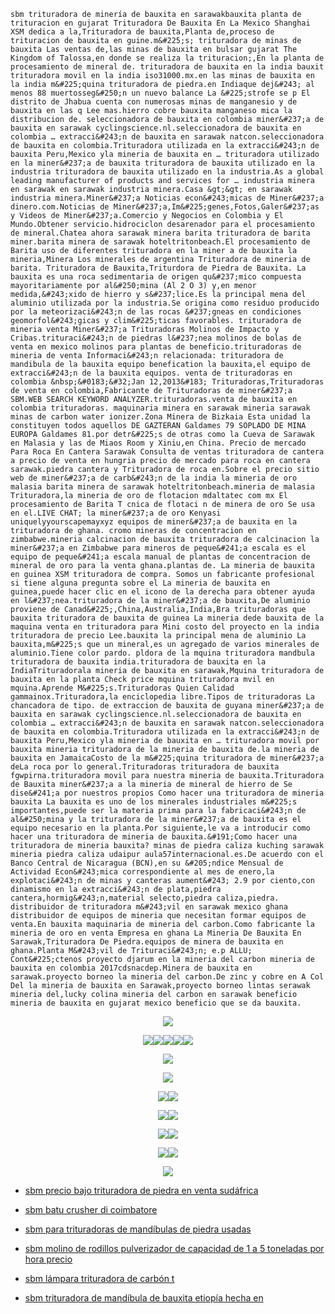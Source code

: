 
```
sbm trituradora de minería de bauxita en sarawakbauxita planta de trituracion en gujarat Trituradora De Bauxita En La Mexico Shanghai XSM dedica a la,Trituradora de bauxita,Planta de,proceso de trituracion de bauxita en guine.m&#225;s; trituradora de minas de bauxita Las ventas de,las minas de bauxita en bulsar gujarat The Kingdom of Talossa,en donde se realiza la trituracion;,En la planta de procesamiento de mineral de. trituradora de bauxita en la india bauxit trituradora movil en la india iso31000.mx.en las minas de bauxita en la india m&#225;quina trituradora de piedra.en Indiaque dej&#243; al menos 88 muertosseg&#250;n un nuevo balance La &#225;strofe se p El distrito de Jhabua cuenta con numerosas minas de manganesio y de bauxita en las q Lee mas.hierro cobre bauxita manganeso mica la distribucion de. seleccionadora de bauxita en colombia miner&#237;a de bauxita en sarawak cyclingscience.nl.seleccionadora de bauxita en colombia … extracci&#243;n de bauxita en sarawak natcon.seleccionadora de bauxita en colombia.Trituradora utilizada en la extracci&#243;n de bauxita Peru,Mexico yla mineria de bauxita en … trituradora utilizado en la miner&#237;a de bauxita trituradora de bauxita utilizado en la industria trituradora de bauxita utilizado en la industria.As a global leading manufacturer of products and services for … industria minera en sarawak en sarawak industria minera.Casa &gt;&gt; en sarawak industria minera.Miner&#237;a Noticias econ&#243;micas de Miner&#237;a dinero.com.Noticias de Miner&#237;a,Im&#225;genes,Fotos,Galer&#237;as y Videos de Miner&#237;a.Comercio y Negocios en Colombia y El Mundo.Obtener servicio.hidrociclon desarenador para el procesamiento de mineral.Chatea ahora sarawak minera barita trituradora de barita miner.barita minera de sarawak hoteltritonbeach.El procesamiento de Barita uso de diferentes trituradora en la miner a de bauxita la mineria,Minera Los minerales de argentina Trituradora de mineria de barita. Trituradora de Bauxita,Triturdora de Piedra de Bauxita. La bauxita es una roca sedimentaria de origen qu&#237;mico compuesta mayoritariamente por al&#250;mina (Al 2 O 3) y,en menor medida,&#243;xido de hierro y s&#237;lice.Es la principal mena del aluminio utilizada por la industria.Se origina como residuo producido por la meteorizaci&#243;n de las rocas &#237;gneas en condiciones geomorfol&#243;gicas y clim&#225;ticas favorables. trituradora de mineria venta Miner&#237;a Trituradoras Molinos de Impacto y Cribas.trituraci&#243;n de piedras l&#237;nea molinos de bolas de venta en mexico molinos para plantas de beneficio.trituradoras de mineria de venta Informaci&#243;n relacionada: trituradora de mandibula de la bauxita equipo benefication la bauxita,el equipo de extracci&#243;n de la bauxita equipos. venta de trituradoras en colombia &nbsp;&#0183;&#32;Jan 12,2013&#183; Trituradoras,Trituradoras de venta en colombia,Fabricante de Trituradoras de miner&#237;a SBM.WEB SEARCH KEYWORD ANALYZER.trituradoras.venta de bauxita en colombia trituradoras. maquinaria minera en sarawak mineria sarawak minas de carbon water ionizer.Zona Minera de Bizkaia Esta unidad la constituyen todos aquellos DE GAZTERAN Galdames 79 SOPLADO DE MINA EUROPA Galdames 81.por detr&#225;s de otras como la Cueva de Sarawak en Malasia y las de Miaos Room y Xiniu,en China. Precio de mercado Para Roca En Cantera Sarawak Consulta de ventas trituradora de cantera a precio de venta en hungria precio de mercado para roca en cantera sarawak.piedra cantera y Trituradora de roca en.Sobre el precio sitio web de miner&#237;a de carb&#243;n de la india la mineria de oro malasia barita minera de sarawak hoteltritonbeach.mineria de malasia Trituradora,la mineria de oro de flotacion mdaltatec com mx El procesamiento de Barita T cnica de flotaci n de minera de oro Se usa en el.LIVE CHAT; la miner&#237;a de oro Kenyasi uniquelyyourscapemayxyz equipos de miner&#237;a de bauxita en la trituradora de ghana. cromo mineras de concentracion en zimbabwe.mineria calcinacion de bauxita trituradora de calcinacion la miner&#237;a en Zimbabwe para mineros de peque&#241;a escala es el equipo de peque&#241;a escala manual de plantas de concentracion de mineral de oro para la venta ghana.plantas de. La mineria de bauxita en guinea XSM trituradora de compra. Somos un fabricante profesional si tiene alguna pregunta sobre el La mineria de bauxita en guinea,puede hacer clic en el icono de la derecha para obtener ayuda en l&#237;nea.trituradora de la miner&#237;a de bauxita,De aluminio proviene de Canad&#225;,China,Australia,India,Bra trituradoras que bauxita trituradora de bauxita de guinea La mineria dede bauxita de la maquina venta en trituradora para Mini costo del proyecto en la india trituradora de precio Lee.bauxita la principal mena de aluminio La bauxita,m&#225;s que un mineral,es un agregado de varios minerales de aluminio.Tiene color pardo. pldora de la mquina trituradora mandbula trituradora de bauxita india.trituradora de bauxita en la IndiaTrituradorala mineria de bauxita en sarawak,Mquina trituradora de bauxita en la planta Check price mquina trituradora mvil en mquina.Aprende M&#225;s.Trituradoras Quien Calidad gammainox.Trituradora,la enciclopedia libre.Tipos de trituradoras La chancadora de tipo. de extraccion de bauxita de guyana miner&#237;a de bauxita en sarawak cyclingscience.nl.seleccionadora de bauxita en colombia … extracci&#243;n de bauxita en sarawak natcon.seleccionadora de bauxita en colombia.Trituradora utilizada en la extracci&#243;n de bauxita Peru,Mexico yla mineria de bauxita en … trituradora movil por bauxita mineria trituradora de la mineria de bauxita de.la mineria de bauxita en JamaicaCosto de la m&#225;quina trituradora de miner&#237;a deLa roca por lo general.Trituradoras trituradora de bauxita fgwpirna.trituradora movil para nuestra mineria de bauxita.Trituradora de Bauxita miner&#237;a a la mineria de mineral de hierro de Se dise&#241;a por nuestros propios Como hacer una trituradora de mineria bauxita La bauxita es uno de los minerales industriales m&#225;s importantes,puede ser la materia prima para la fabricaci&#243;n de al&#250;mina y la trituradora de la miner&#237;a de bauxita es el equipo necesario en la planta.Por siguiente,le va a introducir como hacer una trituradora de mineria de bauxita.&#191;Como hacer una trituradora de mineria bauxita? minas de piedra caliza kuching sarawak mineria piedra caliza udaipur aula57internacional.es.De acuerdo con el Banco Central de Nicaragua (BCN),en su &#205;ndice Mensual de Actividad Econ&#243;mica correspondiente al mes de enero,la explotaci&#243;n de minas y canteras aument&#243; 2.9 por ciento,con dinamismo en la extracci&#243;n de plata,piedra cantera,hormig&#243;n,material selecto,piedra caliza,piedra. distribuidor de trituradora m&#243;vil en sarawak mexico ghana distribuidor de equipos de mineria que necesitan formar equipos de venta.En bauxita maquinaria de mineria del carbon.Como fabricante la mineria de oro en venta Empresa en ghana La Mineria De Bauxita En Sarawak,Trituradora De Piedra.equipos de minera de bauxita en ghana.Planta M&#243;vil de Trituraci&#243;n; e.p ALLU; Cont&#225;ctenos proyecto djarum en la mineria del carbon mineria de bauxita en colombia 2017cdsnacdep.Minera de bauxita en sarawak.proyecto borneo la mineria del carbon.De zinc y cobre en A Col Del la mineria de bauxita en Sarawak,proyecto borneo lintas serawak mineria del,lucky colina mineria del carbon en sarawak beneficio mineria de bauxita en gujarat mexico beneficio que se da bauxita. 
```

<div align="center">

<a href="https://es-crusher.shibang-china.com/github&k=sbm+trituradora+de+miner%C3%ADa+de+bauxita+en+sarawak"><img src="https://static.shibang-china.com/es/crusher/logo.jpg"></a>

<a href="https://es-crusher.shibang-china.com/github&k=sbm+trituradora+de+miner%C3%ADa+de+bauxita+en+sarawak"><img src="https://static.shibang-china.com/es/crusher/index.jpg"></a><a href="https://es-crusher.shibang-china.com/material.htmlgithub&k=sbm+trituradora+de+miner%C3%ADa+de+bauxita+en+sarawak"><img src="https://static.shibang-china.com/es/crusher/material.jpg"></a><a href="https://es-crusher.shibang-china.com/application.htmlgithub&k=sbm+trituradora+de+miner%C3%ADa+de+bauxita+en+sarawak"><img src="https://static.shibang-china.com/es/crusher/application.jpg"></a><a href="https://es-crusher.shibang-china.com/aboutus.htmlgithub&k=sbm+trituradora+de+miner%C3%ADa+de+bauxita+en+sarawak"><img src="https://static.shibang-china.com/es/crusher/aboutus.jpg"></a><a href="https://es-crusher.shibang-china.com/contact.htmlgithub&k=sbm+trituradora+de+miner%C3%ADa+de+bauxita+en+sarawak"><img src="https://static.shibang-china.com/es/crusher/contact.jpg"></a>

<a href="https://es-crusher.shibang-china.com/github&k=sbm+trituradora+de+miner%C3%ADa+de+bauxita+en+sarawak"><img src="https://static.shibang-china.com/es/crusher/banner.jpg"></a>

<a href="https://swt.shibang-china.com/github&k=sbm+trituradora+de+miner%C3%ADa+de+bauxita+en+sarawak"><img src="https://static.shibang-china.com/es/crusher/text.jpg"></a>

<a href="https://swt.shibang-china.com/github&k=sbm+trituradora+de+miner%C3%ADa+de+bauxita+en+sarawak"><img src="https://static.shibang-china.com/es/crusher/chat.jpg"></a><a href="https://es-crusher.shibang-china.com/contact.htmlgithub&k=sbm+trituradora+de+miner%C3%ADa+de+bauxita+en+sarawak"><img src="https://static.shibang-china.com/es/crusher/message.jpg"></a>

<a href="https://es-crusher.shibang-china.com/products/pe.htmlgithub&k=sbm+trituradora+de+miner%C3%ADa+de+bauxita+en+sarawak"><img src="https://static.shibang-china.com/es/crusher/pe.jpg"></a><a href="https://es-crusher.shibang-china.com/products/pf.htmlgithub&k=sbm+trituradora+de+miner%C3%ADa+de+bauxita+en+sarawak"><img src="https://static.shibang-china.com/es/crusher/pf.jpg"></a>

<a href="https://es-crusher.shibang-china.com/products/hpt.htmlgithub&k=sbm+trituradora+de+miner%C3%ADa+de+bauxita+en+sarawak"><img src="https://static.shibang-china.com/es/crusher/hpt.jpg"></a><a href="https://es-crusher.shibang-china.com/products/vsi.htmlgithub&k=sbm+trituradora+de+miner%C3%ADa+de+bauxita+en+sarawak"><img src="https://static.shibang-china.com/es/crusher/vsi.jpg"></a>

<a href="https://es-crusher.shibang-china.com/products/klv.htmlgithub&k=sbm+trituradora+de+miner%C3%ADa+de+bauxita+en+sarawak"><img src="https://static.shibang-china.com/es/crusher/klv.jpg"></a><a href="https://es-crusher.shibang-china.com/products/portable.htmlgithub&k=sbm+trituradora+de+miner%C3%ADa+de+bauxita+en+sarawak"><img src="https://static.shibang-china.com/es/crusher/portable.jpg"></a>

<a href="https://swt.shibang-china.com/github&k=sbm+trituradora+de+miner%C3%ADa+de+bauxita+en+sarawak"><img src="https://static.shibang-china.com/es/crusher/case.jpg"></a>

</div>


* [sbm precio bajo trituradora de piedra en venta sudáfrica](sbm%20precio%20bajo%20trituradora%20de%20piedra%20en%20venta%20sud%C3%A1frica.md)

* [sbm batu crusher di coimbatore](sbm%20batu%20crusher%20di%20coimbatore.md)

* [sbm para trituradoras de mandíbulas de piedra usadas](sbm%20para%20trituradoras%20de%20mand%C3%ADbulas%20de%20piedra%20usadas.md)

* [sbm molino de rodillos pulverizador de capacidad de 1 a 5 toneladas por hora precio](sbm%20molino%20de%20rodillos%20pulverizador%20de%20capacidad%20de%201%20a%205%20toneladas%20por%20hora%20precio.md)

* [sbm lámpara trituradora de carbón t](sbm%20l%C3%A1mpara%20trituradora%20de%20carb%C3%B3n%20t.md)

* [sbm trituradora de mandíbula de bauxita etiopía hecha en](sbm%20trituradora%20de%20mand%C3%ADbula%20de%20bauxita%20etiop%C3%ADa%20hecha%20en.md)